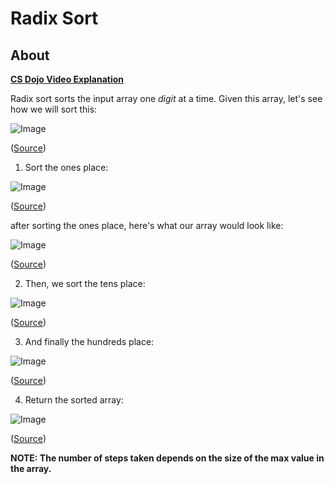 # Radix Sort

## About

**[CS Dojo Video Explanation](https://www.youtube.com/watch?v=XiuSW_mEn7g&ab_channel=CSDojo)**

Radix sort sorts the input array one _digit_ at a time. Given this array, let's see how we will sort this:

![Image](https://www.interviewcake.com/images/svgs/radix_sort__input_list.svg?bust=206)

([Source](https://www.interviewcake.com/concept/python3/radix-sort))

1. Sort the ones place:

![Image](https://www.interviewcake.com/images/svgs/radix_sort__input_unsorted_list_with_highlighted_the_ones_digits.svg?bust=206)

([Source](https://www.interviewcake.com/concept/python3/radix-sort))

after sorting the ones place, here's what our array would look like:

![Image](https://www.interviewcake.com/images/svgs/radix_sort__input_list_with_sorted_numbers_by_first_digits.svg?bust=206)

([Source](https://www.interviewcake.com/concept/python3/radix-sort))

2. Then, we sort the tens place:

![Image](https://www.interviewcake.com/images/svgs/radix_sort__input_list_with_sorted_numbers_by_tens_digits.svg?bust=206)

([Source](https://www.interviewcake.com/concept/python3/radix-sort))

3. And finally the hundreds place:

![Image](https://www.interviewcake.com/images/svgs/radix_sort__input_list_with_sorted_numbers_by_hundreds_digits.svg?bust=206)

([Source](https://www.interviewcake.com/concept/python3/radix-sort))

4. Return the sorted array:

![Image](https://www.interviewcake.com/images/svgs/radix_sort__input_sorted_list.svg?bust=206)

([Source](https://www.interviewcake.com/concept/python3/radix-sort))

**NOTE: The number of steps taken depends on the size of the max value in the array.**
